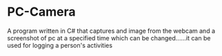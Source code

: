 # PC-Camera

A program written in C# that captures and image from the webcam and a screenshot of pc at a specified
time which can be changed......it can be used for logging a person's activities
